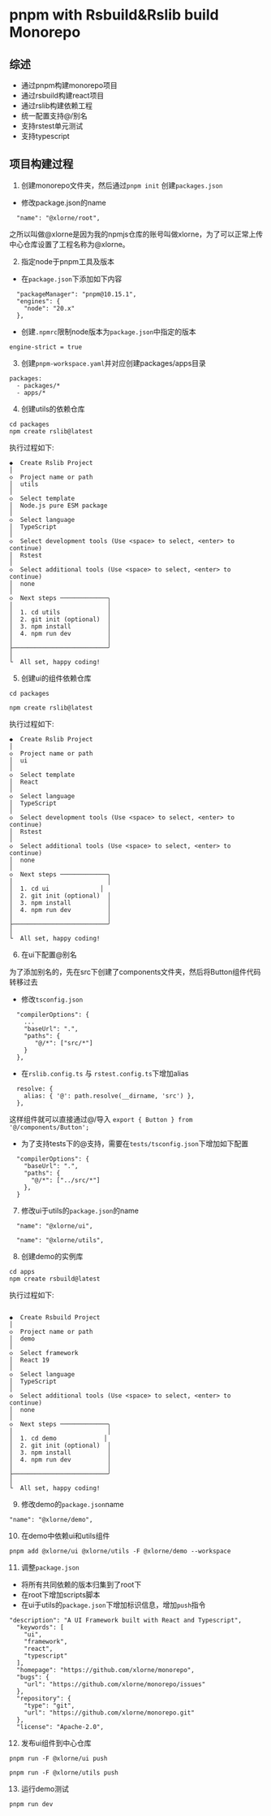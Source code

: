 # pnpm with Rsbuild&Rslib build Monorepo 

## 综述

* 通过pnpm构建monorepo项目
* 通过rsbuild构建react项目
* 通过rslib构建依赖工程
* 统一配置支持@/别名
* 支持rstest单元测试
* 支持typescript

## 项目构建过程

1. 创建monorepo文件夹，然后通过`pnpm init` 创建`packages.json`

* 修改package.json的name
```
  "name": "@xlorne/root",
```
之所以叫做@xlorne是因为我的npmjs仓库的账号叫做xlorne，为了可以正常上传中心仓库设置了工程名称为@xlorne。

2. 指定node于pnpm工具及版本

* 在`package.json`下添加如下内容
```
  "packageManager": "pnpm@10.15.1",
  "engines": {
    "node": "20.x"
  },
```
* 创建`.npmrc`限制node版本为`package.json`中指定的版本
```
engine-strict = true
```

3. 创建`pnpm-workspace.yaml`并对应创建packages/apps目录
```
packages:
  - packages/*
  - apps/*
```

4.  创建utils的依赖仓库

``` shell
cd packages
npm create rslib@latest
```
执行过程如下:

```
◆  Create Rslib Project
│
◇  Project name or path
│  utils
│
◇  Select template
│  Node.js pure ESM package
│
◇  Select language
│  TypeScript
│
◇  Select development tools (Use <space> to select, <enter> to continue)
│  Rstest
│
◇  Select additional tools (Use <space> to select, <enter> to continue)
│  none
│
◇  Next steps ─────────────╮
│                          │
│  1. cd utils             │
│  2. git init (optional)  │
│  3. npm install          │
│  4. npm run dev          │
│                          │
├──────────────────────────╯
│
└  All set, happy coding!
```

5.  创建ui的组件依赖仓库
```shell
cd packages

npm create rslib@latest
```

执行过程如下:

```
◆  Create Rslib Project
│
◇  Project name or path
│  ui
│
◇  Select template
│  React
│
◇  Select language
│  TypeScript
│
◇  Select development tools (Use <space> to select, <enter> to continue)
│  Rstest
│
◇  Select additional tools (Use <space> to select, <enter> to continue)
│  none
│
◇  Next steps ─────────────╮
│                          │
│  1. cd ui              │
│  2. git init (optional)  │
│  3. npm install          │
│  4. npm run dev          │
│                          │
├──────────────────────────╯
│
└  All set, happy coding!
```

6. 在ui下配置@别名

为了添加别名的，先在src下创建了components文件夹，然后将Button组件代码转移过去

* 修改`tsconfig.json`
```
  "compilerOptions": {
    ...
    "baseUrl": ".",
    "paths": {
       "@/*": ["src/*"]
    }
  },
```
* 在`rslib.config.ts` 与 `rstest.config.ts`下增加alias
```
  resolve: {
    alias: { '@': path.resolve(__dirname, 'src') },
  },
```

这样组件就可以直接通过@/导入 `export { Button } from '@/components/Button';`

* 为了支持tests下的@支持，需要在`tests/tsconfig.json`下增加如下配置
```
  "compilerOptions": {
    "baseUrl": ".",
    "paths": {
      "@/*": ["../src/*"]
    },
  }
```

7. 修改ui于utils的`package.json`的name

```
  "name": "@xlorne/ui",
```

```
  "name": "@xlorne/utils",
```

8. 创建demo的实例库

```shell
cd apps
npm create rsbuild@latest

```
执行过程如下:
```

◆  Create Rsbuild Project
│
◇  Project name or path
│  demo
│
◇  Select framework
│  React 19
│
◇  Select language
│  TypeScript
│
◇  Select additional tools (Use <space> to select, <enter> to continue)
│  none
│
◇  Next steps ─────────────╮
│                          │
│  1. cd demo             │
│  2. git init (optional)  │
│  3. npm install          │
│  4. npm run dev          │
│                          │
├──────────────────────────╯
│
└  All set, happy coding!
```

9. 修改demo的`package.json`name

```
"name": "@xlorne/demo",
```

10. 在demo中依赖ui和utils组件

```
pnpm add @xlorne/ui @xlorne/utils -F @xlorne/demo --workspace
```

11. 调整`package.json`

* 将所有共同依赖的版本归集到了root下
* 在root下增加scripts脚本
* 在ui于utils的`package.json`下增加标识信息，增加`push`指令
```
"description": "A UI Framework built with React and Typescript",
  "keywords": [
    "ui",
    "framework",
    "react",
    "typescript"
  ],
  "homepage": "https://github.com/xlorne/monorepo",
  "bugs": {
    "url": "https://github.com/xlorne/monorepo/issues"
  },
  "repository": {
    "type": "git",
    "url": "https://github.com/xlorne/monorepo.git"
  },
  "license": "Apache-2.0",
```

12. 发布ui组件到中心仓库
```
pnpm run -F @xlorne/ui push

pnpm run -F @xlorne/utils push
```

13. 运行demo测试

```
pnpm run dev
```


